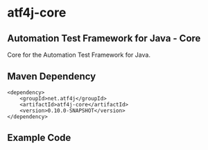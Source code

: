 # atf4j-core

## Automation Test Framework for Java - Core

Core for the Automation Test Framework for Java.

## Maven Dependency

	<dependency>
		<groupId>net.atf4j</groupId>
		<artifactId>atf4j-core</artifactId>
		<version>0.10.0-SNAPSHOT</version>
	</dependency>

## Example Code
